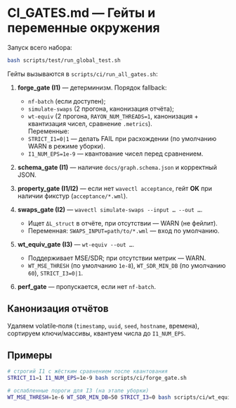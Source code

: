 # CI_GATES.md — Гейты и переменные окружения

Запуск всего набора:
```bash
bash scripts/test/run_global_test.sh
```

Гейты вызываются в `scripts/ci/run_all_gates.sh`:

1. **forge_gate (I1)** — детерминизм. Порядок fallback:
   - `nf-batch` (если доступен);
   - `simulate-swaps` (2 прогона, канонизация отчёта);
   - `wt-equiv` (2 прогона, `RAYON_NUM_THREADS=1`, канонизация + квантизация чисел, сравнение `.metrics`).  
   Переменные:
   - `STRICT_I1=0|1` — делать FAIL при расхождении (по умолчанию WARN в режиме уборки).
   - `I1_NUM_EPS=1e-9` — квантование чисел перед сравнением.

2. **schema_gate (I1)** — наличие `docs/graph.schema.json` и корректный JSON.

3. **property_gate (I1/I2)** — если нет `wavectl acceptance`, гейт **OK** при наличии фикстур (`acceptance/*.wml`).

4. **swaps_gate (I2)** — `wavectl simulate-swaps --input … --out …`.  
   - Ищет `ΔL_struct` в отчёте, при отсутствии — WARN (не фейлит).  
   - Переменная: `SWAPS_INPUT=path/to/*.wml` — вход по умолчанию.

5. **wt_equiv_gate (I3)** — `wt-equiv --out …`.  
   - Поддерживает MSE/SDR; при отсутствии метрик — WARN.  
   - `WT_MSE_THRESH` (по умолчанию `1e-8`), `WT_SDR_MIN_DB` (по умолчанию `60`), `STRICT_I3=0|1`.

6. **perf_gate** — пропускается, если нет `nf-batch`.

## Канонизация отчётов
Удаляем volatile‑поля (`timestamp`, `uuid`, `seed`, `hostname`, времена), сортируем ключи/массивы, квантуем числа до `I1_NUM_EPS`.

## Примеры
```bash
# строгий I1 с жёстким сравнением после квантования
STRICT_I1=1 I1_NUM_EPS=1e-9 bash scripts/ci/forge_gate.sh

# ослабленные пороги для I3 (на этапе уборки)
WT_MSE_THRESH=1e-6 WT_SDR_MIN_DB=50 STRICT_I3=0 bash scripts/ci/wt_equiv_gate.sh
```
